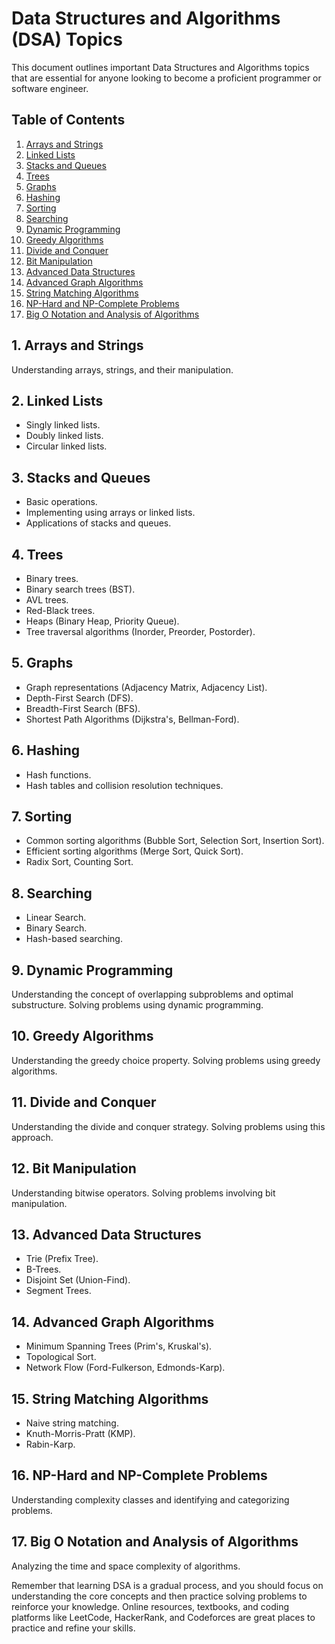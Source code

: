 # Data Structures and Algorithms (DSA) Topics

This document outlines important Data Structures and Algorithms topics that are essential for anyone looking to become a proficient programmer or software engineer.

## Table of Contents

1. [Arrays and Strings](#arrays-and-strings)
2. [Linked Lists](#linked-lists)
3. [Stacks and Queues](#stacks-and-queues)
4. [Trees](#trees)
5. [Graphs](#graphs)
6. [Hashing](#hashing)
7. [Sorting](#sorting)
8. [Searching](#searching)
9. [Dynamic Programming](#dynamic-programming)
10. [Greedy Algorithms](#greedy-algorithms)
11. [Divide and Conquer](#divide-and-conquer)
12. [Bit Manipulation](#bit-manipulation)
13. [Advanced Data Structures](#advanced-data-structures)
14. [Advanced Graph Algorithms](#advanced-graph-algorithms)
15. [String Matching Algorithms](#string-matching-algorithms)
16. [NP-Hard and NP-Complete Problems](#np-hard-and-np-complete-problems)
17. [Big O Notation and Analysis of Algorithms](#big-o-notation-and-analysis-of-algorithms)

## 1. Arrays and Strings

Understanding arrays, strings, and their manipulation.

## 2. Linked Lists

- Singly linked lists.
- Doubly linked lists.
- Circular linked lists.

## 3. Stacks and Queues

- Basic operations.
- Implementing using arrays or linked lists.
- Applications of stacks and queues.

## 4. Trees

- Binary trees.
- Binary search trees (BST).
- AVL trees.
- Red-Black trees.
- Heaps (Binary Heap, Priority Queue).
- Tree traversal algorithms (Inorder, Preorder, Postorder).

## 5. Graphs

- Graph representations (Adjacency Matrix, Adjacency List).
- Depth-First Search (DFS).
- Breadth-First Search (BFS).
- Shortest Path Algorithms (Dijkstra's, Bellman-Ford).

## 6. Hashing

- Hash functions.
- Hash tables and collision resolution techniques.

## 7. Sorting

- Common sorting algorithms (Bubble Sort, Selection Sort, Insertion Sort).
- Efficient sorting algorithms (Merge Sort, Quick Sort).
- Radix Sort, Counting Sort.

## 8. Searching

- Linear Search.
- Binary Search.
- Hash-based searching.

## 9. Dynamic Programming

Understanding the concept of overlapping subproblems and optimal substructure. Solving problems using dynamic programming.

## 10. Greedy Algorithms

Understanding the greedy choice property. Solving problems using greedy algorithms.

## 11. Divide and Conquer

Understanding the divide and conquer strategy. Solving problems using this approach.

## 12. Bit Manipulation

Understanding bitwise operators. Solving problems involving bit manipulation.

## 13. Advanced Data Structures

- Trie (Prefix Tree).
- B-Trees.
- Disjoint Set (Union-Find).
- Segment Trees.

## 14. Advanced Graph Algorithms

- Minimum Spanning Trees (Prim's, Kruskal's).
- Topological Sort.
- Network Flow (Ford-Fulkerson, Edmonds-Karp).

## 15. String Matching Algorithms

- Naive string matching.
- Knuth-Morris-Pratt (KMP).
- Rabin-Karp.

## 16. NP-Hard and NP-Complete Problems

Understanding complexity classes and identifying and categorizing problems.

## 17. Big O Notation and Analysis of Algorithms

Analyzing the time and space complexity of algorithms.

Remember that learning DSA is a gradual process, and you should focus on understanding the core concepts and then practice solving problems to reinforce your knowledge. Online resources, textbooks, and coding platforms like LeetCode, HackerRank, and Codeforces are great places to practice and refine your skills.
